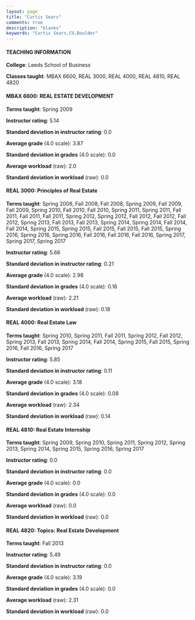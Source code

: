 ```yaml
---
layout: page
title: "Curtis Sears" 
comments: true
description: "blanks"
keywords: "Curtis Sears,CU,Boulder"
---
```

<head>
<script src="https://ajax.googleapis.com/ajax/libs/jquery/2.1.3/jquery.min.js"></script>
<script src="https://dl.dropboxusercontent.com/s/pc42nxpaw1ea4o9/highcharts.js?dl=0"></script>
<!-- <script src="../assets/js/highcharts.js"></script> -->
<style type="text/css">@font-face {
	font-family: "Bebas Neue";
	src: url(https://www.filehosting.org/file/details/544349/BebasNeue Regular.otf) format("opentype");
	}
	h1.Bebas { 
		font-family: "Bebas Neue", Verdana, Tahoma;
	}
</style>
</head>
	   
#### TEACHING INFORMATION

**College**: Leeds School of Business

**Classes taught**: MBAX 6600, REAL 3000, REAL 4000, REAL 4810, REAL 4820

#### MBAX 6600: REAL ESTATE DEVELOPMENT

**Terms taught**: Spring 2009

**Instructor rating**: 5.14

**Standard deviation in instructor rating**: 0.0

**Average grade** (4.0 scale): 3.87

**Standard deviation in grades** (4.0 scale): 0.0

**Average workload** (raw): 2.0

**Standard deviation in workload** (raw): 0.0

#### REAL 3000: Principles of Real Estate

**Terms taught**: Spring 2008, Fall 2008, Fall 2008, Spring 2009, Fall 2009, Fall 2009, Spring 2010, Fall 2010, Fall 2010, Spring 2011, Spring 2011, Fall 2011, Fall 2011, Fall 2011, Spring 2012, Spring 2012, Fall 2012, Fall 2012, Fall 2012, Spring 2013, Fall 2013, Fall 2013, Spring 2014, Spring 2014, Fall 2014, Fall 2014, Spring 2015, Spring 2015, Fall 2015, Fall 2015, Fall 2015, Spring 2016, Spring 2016, Spring 2016, Fall 2016, Fall 2016, Fall 2016, Spring 2017, Spring 2017, Spring 2017

**Instructor rating**: 5.66

**Standard deviation in instructor rating**: 0.21

**Average grade** (4.0 scale): 2.98

**Standard deviation in grades** (4.0 scale): 0.16

**Average workload** (raw): 2.21

**Standard deviation in workload** (raw): 0.18

#### REAL 4000: Real Estate Law

**Terms taught**: Spring 2010, Spring 2011, Fall 2011, Spring 2012, Fall 2012, Spring 2013, Fall 2013, Spring 2014, Fall 2014, Spring 2015, Fall 2015, Spring 2016, Fall 2016, Spring 2017

**Instructor rating**: 5.85

**Standard deviation in instructor rating**: 0.11

**Average grade** (4.0 scale): 3.18

**Standard deviation in grades** (4.0 scale): 0.08

**Average workload** (raw): 2.34

**Standard deviation in workload** (raw): 0.14

#### REAL 4810: Real Estate Internship

**Terms taught**: Spring 2009, Spring 2010, Spring 2011, Spring 2012, Spring 2013, Spring 2014, Spring 2015, Spring 2016, Spring 2017

**Instructor rating**: 0.0

**Standard deviation in instructor rating**: 0.0

**Average grade** (4.0 scale): 0.0

**Standard deviation in grades** (4.0 scale): 0.0

**Average workload** (raw): 0.0

**Standard deviation in workload** (raw): 0.0

#### REAL 4820: Topics:  Real Estate Development

**Terms taught**: Fall 2013

**Instructor rating**: 5.49

**Standard deviation in instructor rating**: 0.0

**Average grade** (4.0 scale): 3.19

**Standard deviation in grades** (4.0 scale): 0.0

**Average workload** (raw): 2.31

**Standard deviation in workload** (raw): 0.0

